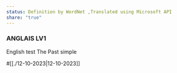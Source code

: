 ```yaml
---
status: Definition by WordNet ,Translated using Microsoft API
share: "true"
---
```

### ANGLAIS LV1
English test The Past simple

#[[./12-10-2023|12-10-2023]]